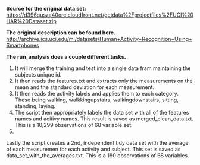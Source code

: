 **Source for the original data set:**
https://d396qusza40orc.cloudfront.net/getdata%2Fprojectfiles%2FUCI%20HAR%20Dataset.zip 

**The original description can be found here.**
http://archive.ics.uci.edu/ml/datasets/Human+Activity+Recognition+Using+Smartphones

**The run_analysis does a couple different tasks.**
1. It will merge the training and test into a single data fram maintaining the subjects unique id.
2. It then reads the features.txt and extracts only the measurements on the mean and the standard deviation for each measurement. 
3. It then reads the activity labels and applies them to each category. These being walking, walkkingupstairs, walkingdownstairs, sitting, standing, laying. 
4. The script then appropriately labels the data set with all of the features names and acitivy names. This result is saved as merged_clean_data.txt. This is a 10,299 observations of 68 variable set.  
5. 
Lastly the script creates a 2nd, independent tidy data set with the average of each measuremen for each activity and subject. This set is saved as data_set_with_the_averages.txt. This is a 180 observations of 68 variables. 

